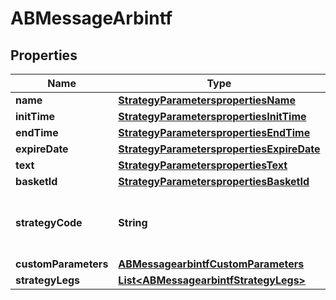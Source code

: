 # ABMessageArbintf

## Properties
Name | Type | Description | Notes
------------ | ------------- | ------------- | -------------
**name** | [**StrategyParameterspropertiesName**](StrategyParameterspropertiesName.md) |  |  [optional]
**initTime** | [**StrategyParameterspropertiesInitTime**](StrategyParameterspropertiesInitTime.md) |  |  [optional]
**endTime** | [**StrategyParameterspropertiesEndTime**](StrategyParameterspropertiesEndTime.md) |  |  [optional]
**expireDate** | [**StrategyParameterspropertiesExpireDate**](StrategyParameterspropertiesExpireDate.md) |  |  [optional]
**text** | [**StrategyParameterspropertiesText**](StrategyParameterspropertiesText.md) |  |  [optional]
**basketId** | [**StrategyParameterspropertiesBasketId**](StrategyParameterspropertiesBasketId.md) |  |  [optional]
**strategyCode** | **String** | Arbitragem Inteiro Fracionario Algo (arbintf) |  [optional]
**customParameters** | [**ABMessagearbintfCustomParameters**](ABMessagearbintfCustomParameters.md) |  |  [optional]
**strategyLegs** | [**List&lt;ABMessagearbintfStrategyLegs&gt;**](ABMessagearbintfStrategyLegs.md) |  |  [optional]
